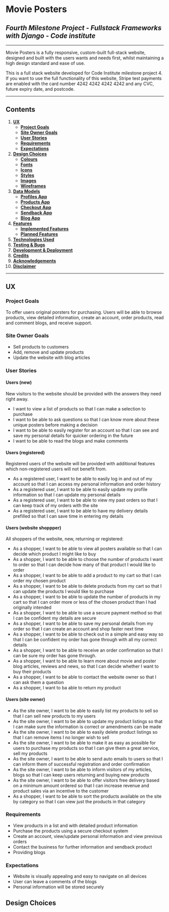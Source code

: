 # Movie Posters

## <i> Fourth Milestone Project - Fullstack Frameworks with Django - Code institute </i>

---

Movie Posters is a fully responsive, custom-built full-stack website, designed and built with the users wants and needs first, whilst maintaining a high design standard and ease of use.

This is a full stack website developed for Code Institute milestone project 4. If you want to use the full functionality of this website, Stripe test payments are enabled with the card number 4242 4242 4242 4242 and any CVC, future expiry date, and postcode.

---

## Contents

1. [**UX**](#Ux)
    - [**Project Goals**](#Project-Goals)
    - [**Site Owner Goals**](#Site-Owner-Goals)
    - [**User Stories**](#User-Stories)
    - [**Requirements**](#Requirements)
    - [**Expectations**](#Expectations)
2. [**Design Choices**](#Design-Choices)
    - [**Colours**](#Colours)
    - [**Fonts**](#Fonts)
    - [**Icons**](#Icons)
    - [**Styles**](#Styles)
    - [**Images**](#Images)
    - [**Wireframes**](#Wireframes)
3. [**Data Models**](#Data-Models)
    - [**Profiles App**](#Profiles-App)
    - [**Products App**](#Products-App)
    - [**Checkout App**](#Checkout-App)
    - [**Sendback App**](#Sendback-App)
    - [**Blog App**](#Blog-App)
4. [**Features**](#Features)
    - [**Implemented Features**](#Implemented-Features)
    - [**Planned Features**](#Planned-Features)
5. [**Technologies Used**](#Technologies-Used)
6. [**Testing & Bugs**](#Testing-&-Bugs)
7. [**Development & Deployment**](#Development-&-Deployment)
8. [**Credits**](#Credits)
9. [**Acknowledgements**](#Acknowledgements)
10. [**Disclaimer**](#Disclaimer)

---

## UX 

### Project Goals

To offer users original porsters for purchasing. Users will be able to browse products, view detailed information, create an account, order products, read and comment blogs, and receive support.

### Site Owner Goals

- Sell products to customers
- Add, remove and update products
- Update the website with blog articles

### User Stories

#### Users (new)

New visitors to the website should be provided with the answers they need right away.

 - I want to view a list of products so that I can make a selection to purchase
 - I want to be able to ask questions so that I can know more about these unique posters before making a decision
 - I want to be able to easily register for an account so that I can see and save my personal details for quicker ordering in the future
 - I want to be able to read the blogs and make comments

#### Users (registered)

Registered users of the website will be provided with additional features which non-registered users will not benefit from.

 - As a registered user, I want to be able to easily log in and out of my account so that I can access my personal information and order history
 - As a registered user, I want to be able to easily update my profile information so that I can update my personal details
 - As a registered user, I want to be able to view my past orders so that I can keep track of my orders with the site
 - As a registered user, I want to be able to have my delivery details prefilled so that I can save time in entering my details

#### Users (website shoppper)

All shoppers of the website, new, returning or registered:

 - As a shopper, I want to be able to view all posters available so that I can decide which product I might like to buy
 - As a shopper, I want to be able to choose the number of products I want to order so that I can decide how many of that product I would like to order
 - As a shopper, I want to be able to add a product to my cart so that I can order my chosen product
 - As a shopper, I want to be able to delete products from my cart so that I can update the products I would like to purchase
 - As a shopper, I want to be able to update the number of products in my cart so that I can order more or less of the chosen product than I had originally intended
 - As a shopper, I want to be able to use a secure payment method so that I can be confident my details are secure
 - As a shopper, I want to be able to save my personal details from my order so that I can create an account and shop faster next time
 - As a shopper, I want to be able to check out in a simple and easy way so that I can be confident my order has gone through with all my correct details
 - As a shopper, I want to be able to receive an order confirmation so that I can be sure my order has gone through.
 - As a shopper, I want to be able to learn more about movie and poster blog articles, reviews and news, so that I can decide whether I want to buy their products
 - As a shopper, I want to be able to contact the website owner so that I can ask them a question
 - As a shopper, I want to ba able to return my product

#### Users (site owner)

 - As the site owner, I want to be able to easily list my products to sell so that I can sell new products to my users
 - As the site owner, I want to be able to update my product listings so that I can make sure the information is correct or amendments can be made
 - As the site owner, I want to be able to easily delete product listings so that I can remove items I no longer wish to sell
 - As the site owner, I want to be able to make it as easy as possible for users to purchase my products so that I can give them a great service, sell my products
 - As the site owner, I want to be able to send auto emails to users so that I can inform them of successful registration and order confirmation
 - As the site owner, I want to be able to inform visitors of my articles, blogs so that I can keep users returning and buying new products
 - As the site owner, I want to be able to offer visitors free delivery based on a minimum amount ordered so that I can increase revenue and product sales via an incentive to the customer
 - As a shopper, I want to be able to sort the products available on the site by category so that I can view just the products in that category

### Requirements

- View products in a list and with detailed product information
- Purchase the products using a secure checkout system
- Create an account, view/update personal information and view previous orders
- Contact the business for further information and sendback product
- Providing blogs

### Expectations

- Website is visually appealing and easy to navigate on all devices
- User can leave a comments of the blogs
- Personal information will be stored securely

## Design Choices



